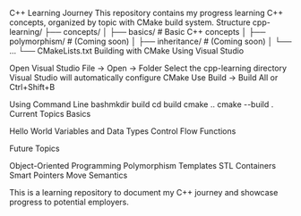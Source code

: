 ﻿C++ Learning Journey
This repository contains my progress learning C++ concepts, organized by topic with CMake build system.
Structure
cpp-learning/
├── concepts/
│   ├── basics/          # Basic C++ concepts
│   ├── polymorphism/    # (Coming soon)
│   ├── inheritance/     # (Coming soon)
│   └── ...
└── CMakeLists.txt
Building with CMake
Using Visual Studio

Open Visual Studio
File → Open → Folder
Select the cpp-learning directory
Visual Studio will automatically configure CMake
Use Build → Build All or Ctrl+Shift+B

Using Command Line
bashmkdir build
cd build
cmake ..
cmake --build .
Current Topics
Basics

 Hello World
 Variables and Data Types
 Control Flow
 Functions

Future Topics

 Object-Oriented Programming
 Polymorphism
 Templates
 STL Containers
 Smart Pointers
 Move Semantics


This is a learning repository to document my C++ journey and showcase progress to potential employers.